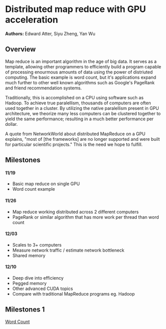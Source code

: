 Distributed map reduce with GPU acceleration
======================
**Authors:** Edward Atter, Siyu Zheng, Yan Wu

## Overview
Map reduce is an important algorithm in the age of big data. It serves as a template, allowing other programmers to efficiently build a program capable of processing enourmous amounts of data using the power of distriuted computing. The basic example is word count, but it's applications expand much further to other well known algorithms such as Google's PageRank and friend recommendation systems. 

Traditionally, this is accomplished on a CPU using software such as Hadoop. To achieve true paralellism, thousands of computers are often used together in a cluster. By utilizing the native paralellism present in GPU architecture, we theorize many less computers can be clustered together to yield the same performance; resulting in a much better performance per dollar. 

A quote from NetworkWorld about distributed MapReduce on a GPU explains, "most of [the frameworks] are no longer supported and were built for particular scientific projects." This is the need we hope to fulfill.

## Milestones
#### 11/19

- Basic map reduce on single GPU
- Word count example

#### 11/26

- Map reduce working distributed across 2 different computers
- PageRank or similar algorithm that has more work per thread than word count

#### 12/03

- Scales to 3+ computers
- Measure network traffic / estimate network bottleneck
- Shared memory

#### 12/10

- Deep dive into efficiency
- Pegged memory
- Other advanced CUDA topics
- Compare with traditional MapReduce programs eg. Hadoop


## Milestones 1
[Word Count](https://github.com/SiyuZheng/WordCount)